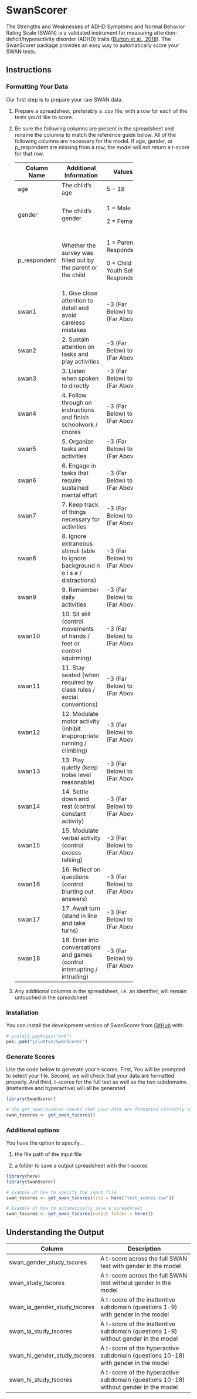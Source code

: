 
<!-- README.md is generated from README.Rmd. Please edit that file -->

# SwanScorer

<!-- badges: start -->

<!-- badges: end -->

The Strengths and Weaknesses of ADHD Symptoms and Normal Behavior Rating
Scale (SWAN) is a validated instrument for measuring
attention-deficit/hyperactivity disorder (ADHD) traits ([Burton et al.,
2018](https://doi.org/10.1101/248484)). The SwanScorer package provides
an easy way to automatically score your SWAN tests.

## Instructions

### Formatting Your Data

Our first step is to prepare your raw SWAN data.

1.  Prepare a spreadsheet, preferably a .csv file, with a row for each
    of the tests you’d like to score.

2.  Be sure the following columns are present in the spreadsheet and
    rename the columns to match the reference guide below. All of the
    following columns are necessary for the model. If age, gender, or
    p_respondent are missing from a row, the model will not return a
    t-score for that row.

    <div>

    <table style="width:67%;">
    <colgroup>
    <col style="width: 22%" />
    <col style="width: 22%" />
    <col style="width: 22%" />
    </colgroup>
    <thead>
    <tr>
    <th>Column Name</th>
    <th>Additional Information</th>
    <th>Values</th>
    </tr>
    </thead>
    <tbody>
    <tr>
    <td>age</td>
    <td>The child’s age</td>
    <td>5 - 18</td>
    </tr>
    <tr>
    <td>gender</td>
    <td>The child’s gender</td>
    <td><p>1 = Male</p>
    <p>2 = Female</p></td>
    </tr>
    <tr>
    <td>p_respondent</td>
    <td>Whether the survey was filled out by the parent or the child</td>
    <td><p>1 = Parent Respondent</p>
    <p>0 = Child / Youth Self Respondent</p></td>
    </tr>
    <tr>
    <td>swan1</td>
    <td>1. Give close attention to detail and avoid careless mistakes</td>
    <td>-3 (Far Below) to 3 (Far Above)</td>
    </tr>
    <tr>
    <td>swan2</td>
    <td>2. Sustain attention on tasks and play activities</td>
    <td>-3 (Far Below) to 3 (Far Above)</td>
    </tr>
    <tr>
    <td>swan3</td>
    <td>3. Listen when spoken to directly</td>
    <td>-3 (Far Below) to 3 (Far Above)</td>
    </tr>
    <tr>
    <td>swan4</td>
    <td>4. Follow through on instructions and finish schoolwork /
    chores</td>
    <td>-3 (Far Below) to 3 (Far Above)</td>
    </tr>
    <tr>
    <td>swan5</td>
    <td>5. Organize tasks and activities</td>
    <td>-3 (Far Below) to 3 (Far Above)</td>
    </tr>
    <tr>
    <td>swan6</td>
    <td>6. Engage in tasks that require sustained mental effort</td>
    <td>-3 (Far Below) to 3 (Far Above)</td>
    </tr>
    <tr>
    <td>swan7</td>
    <td>7. Keep track of things necessary for activities</td>
    <td>-3 (Far Below) to 3 (Far Above)</td>
    </tr>
    <tr>
    <td>swan8</td>
    <td>8. Ignore extraneous stimuli (able to ignore background n o i s e /
    distractions)</td>
    <td>-3 (Far Below) to 3 (Far Above)</td>
    </tr>
    <tr>
    <td>swan9</td>
    <td>9. Remember daily activities</td>
    <td>-3 (Far Below) to 3 (Far Above)</td>
    </tr>
    <tr>
    <td>swan10</td>
    <td>10. Sit still (control movements of hands / feet or control
    squirming)</td>
    <td>-3 (Far Below) to 3 (Far Above)</td>
    </tr>
    <tr>
    <td>swan11</td>
    <td>11. Stay seated (when required by class rules / social
    conventions)</td>
    <td>-3 (Far Below) to 3 (Far Above)</td>
    </tr>
    <tr>
    <td>swan12</td>
    <td>12. Modulate motor activity (inhibit inappropriate running /
    climbing)</td>
    <td>-3 (Far Below) to 3 (Far Above)</td>
    </tr>
    <tr>
    <td>swan13</td>
    <td>13. Play quietly (keep noise level reasonable)</td>
    <td>-3 (Far Below) to 3 (Far Above)</td>
    </tr>
    <tr>
    <td>swan14</td>
    <td>14. Settle down and rest (control constant activity)</td>
    <td>-3 (Far Below) to 3 (Far Above)</td>
    </tr>
    <tr>
    <td>swan15</td>
    <td>15. Modulate verbal activity (control excess talking)</td>
    <td>-3 (Far Below) to 3 (Far Above)</td>
    </tr>
    <tr>
    <td>swan16</td>
    <td>16. Reflect on questions (control blurting out answers)</td>
    <td>-3 (Far Below) to 3 (Far Above)</td>
    </tr>
    <tr>
    <td>swan17</td>
    <td>17. Await turn (stand in line and take turns)</td>
    <td>-3 (Far Below) to 3 (Far Above)</td>
    </tr>
    <tr>
    <td>swan18</td>
    <td>18. Enter into conversations and games (control interrupting /
    intruding)</td>
    <td>-3 (Far Below) to 3 (Far Above)</td>
    </tr>
    </tbody>
    </table>

    </div>

3.  Any additional columns in the spreadsheet, i.e. an identifier, will
    remain untouched in the spreadsheet

### Installation

You can install the development version of SwanScorer from
[GitHub](https://github.com/) with:

``` r
# install.packages("pak")
pak::pak("jclutton/SwanScorer")
```

### Generate Scores

Use the code below to generate your t-scores. First, You will be
prompted to select your file. Second, we will check that your data are
formatted properly. And third, t-scores for the full test as well as the
two subdomains (inattentive and hyperactive) will all be generated

``` r
library(SwanScorer)

# The get_swan_tscores checks that your data are formatted correctly and generates the t-scores
swan_tscores <- get_swan_tscores()
```

### Additional options

You have the option to specify…

1.  the file path of the input file

2.  a folder to save a output spreadsheet with the t-scores

``` r
library(here)
library(SwanScorer)

# Example of how to specify the input file
swan_tscores <- get_swan_tscores(file = here("test_scores.csv"))

# Example of how to automatically save a spreadsheet
swan_tscores <- get_swan_tscores(output_folder = here())
```

## Understanding the Output

| Column | Description |
|----|----|
| swan_gender_study_tscores | A t-score across the full SWAN test with gender in the model |
| swan_study_tscores | A t-score across the full SWAN test without gender in the model |
| swan_ia_gender_study_tscores | A t-score of the inattentive subdomain (questions 1-9) with gender in the model |
| swan_ia_study_tscores | A t-score of the inattentive subdomain (questions 1-9) without gender in the model |
| swan_hi_gender_study_tscores | A t-score of the hyperactive subdomain (questions 10-18) with gender in the model |
| swan_hi_study_tscores | A t-score of the hyperactive subdomain (questions 10-18) without gender in the model |
